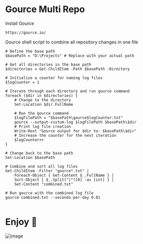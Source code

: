 # Gource Multi Repo
Install Gource
```
https://gource.io/
```
Gource shell script to combine all repository changes in one file
```
# Define the base path
$basePath = "D:\Projects" # Replace with your actual path

# Get all directories in the base path
$directories = Get-ChildItem -Path $basePath -Directory

# Initialize a counter for naming log files
$logCounter = 1

# Iterate through each directory and run gource command
foreach ($dir in $directories) {
    # Change to the directory
    Set-Location $dir.FullName

    # Run the gource command
	$logFilePath = "$basePath\gource$logCounter.txt"
    gource --output-custom-log $logFilePath $basePath\$dir
	# Print log file creation
	Write-Host "Gource output for $dir to: $basePath\$dir"
    # Increase the counter for the next iteration
    $logCounter++
}

# Change back to the base path
Set-Location $basePath

# Combine and sort all log files
Get-ChildItem -Filter "gource*.txt" | 
    Foreach-Object { Get-Content $_.FullName } | 
    Sort-Object { $_.Split("|")[0] -as [int] } | 
    Set-Content "combined.txt"

# Run gource with the combined log file
gource combined.txt --seconds-per-day 0.01


```

# Enjoy 🚀
![image](https://github.com/TheSmallPixel/GourceMultiRepo/assets/25280244/f18a7e22-0cf1-44da-b49a-3fac7ccf3459)
